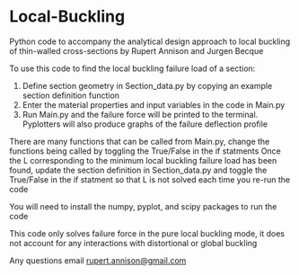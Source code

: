 # Local-Buckling
Python code to accompany the analytical design approach to local buckling of thin-walled cross-sections by Rupert Annison and Jurgen Becque

To use this code to find the local buckling failure load of a section:
1. Define section geometry in Section_data.py by copying an example section definition function
2. Enter the material properties and input variables in the code in Main.py
3. Run Main.py and the failure force will be printed to the terminal. Pyplotters will also produce graphs of the failure deflection profile

There are many functions that can be called from Main.py, change the functions being called by toggling the True/False in the if statments
Once the L corresponding to the minimum local buckling failure load has been found, update the section definition in Section_data.py and toggle the True/False in the if statment so that L is not solved each time you re-run the code

You will need to install the numpy, pyplot, and scipy packages to run the code

This code only solves failure force in the pure local buckling mode, it does not account for any interactions with distortional or global buckling

Any questions email rupert.annison@gmail.com
